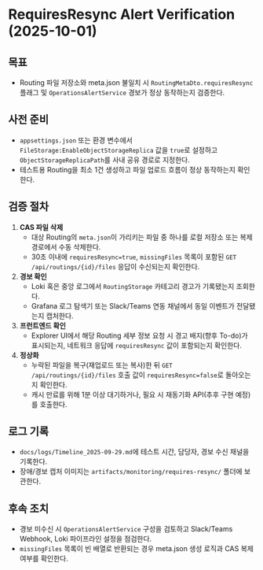 # RequiresResync Alert Verification (2025-10-01)

## 목표
- Routing 파일 저장소와 meta.json 불일치 시 `RoutingMetaDto.requiresResync` 플래그 및 `OperationsAlertService` 경보가 정상 동작하는지 검증한다.

## 사전 준비
- `appsettings.json` 또는 환경 변수에서 `FileStorage:EnableObjectStorageReplica` 값을 `true`로 설정하고 `ObjectStorageReplicaPath`를 사내 공유 경로로 지정한다.
- 테스트용 Routing을 최소 1건 생성하고 파일 업로드 흐름이 정상 동작하는지 확인한다.

## 검증 절차
1. **CAS 파일 삭제**  
   - 대상 Routing의 `meta.json`이 가리키는 파일 중 하나를 로컬 저장소 또는 복제 경로에서 수동 삭제한다.  
   - 30초 이내에 `requiresResync=true`, `missingFiles` 목록이 포함된 `GET /api/routings/{id}/files` 응답이 수신되는지 확인한다.
2. **경보 확인**  
   - Loki 혹은 중앙 로그에서 `RoutingStorage` 카테고리 경고가 기록됐는지 조회한다.  
   - Grafana 로그 탐색기 또는 Slack/Teams 연동 채널에서 동일 이벤트가 전달됐는지 캡처한다.
3. **프런트엔드 확인**  
   - Explorer UI에서 해당 Routing 세부 정보 요청 시 경고 배지(향후 To-do)가 표시되는지, 네트워크 응답에 `requiresResync` 값이 포함되는지 확인한다.
4. **정상화**  
   - 누락된 파일을 복구(재업로드 또는 복사)한 뒤 `GET /api/routings/{id}/files` 호출 값이 `requiresResync=false`로 돌아오는지 확인한다.  
   - 캐시 만료를 위해 1분 이상 대기하거나, 필요 시 재동기화 API(추후 구현 예정)를 호출한다.

## 로그 기록
- `docs/logs/Timeline_2025-09-29.md`에 테스트 시간, 담당자, 경보 수신 채널을 기록한다.
- 장애/경보 캡처 이미지는 `artifacts/monitoring/requires-resync/` 폴더에 보관한다.

## 후속 조치
- 경보 미수신 시 `OperationsAlertService` 구성을 검토하고 Slack/Teams Webhook, Loki 파이프라인 설정을 점검한다.
- `missingFiles` 목록이 빈 배열로 반환되는 경우 meta.json 생성 로직과 CAS 복제 여부를 확인한다.
